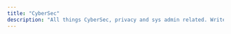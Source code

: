 ```yaml
---
title: "CyberSec"
description: "All things CyberSec, privacy and sys admin related. Writeups for CTFs and other ethical hacking shennanigans."
---
```


